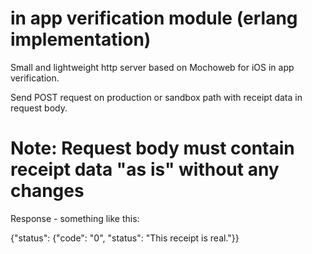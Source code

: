 
in app verification module (erlang implementation)
=====

Small and lightweight http server based on Mochoweb for iOS in app verification.

Send POST request on production or sandbox path with receipt data in request body.

Note: Request body must contain receipt data "as is" without any changes
==

Response - something like this:

{"status": {"code": "0", "status": "This receipt is real."}}
